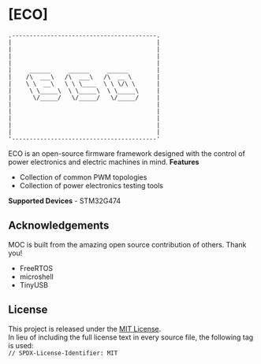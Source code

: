 # [ECO]
```
.-----------------------------------------.
|                                         |
|                                         |
|                                         |
|                                         |
|     ______     ______     ______        |
|    /\  ___\   /\  ___\   /\  __ \       |
|    \ \  __\   \ \ \____  \ \ \/\ \      |
|     \ \_____\  \ \_____\  \ \_____\     |
|      \/_____/   \/_____/   \/_____/     |
|                                         |
|                                         |
|                                         |
|                                         |
|                                         |
'-----------------------------------------'
```

ECO is an open-source firmware framework designed with the control of power electronics and electric machines in mind.
**Features**
- Collection of common PWM topologies
- Collection of power electronics testing tools

**Supported Devices** - STM32G474

## Acknowledgements
MOC is built from the amazing open source contribution of others. Thank you!
- FreeRTOS
- microshell
- TinyUSB

## License
This project is released under the [MIT License](https://opensource.org/license/mit/).  
In lieu of including the full license text in every source file, the following tag is used:  
`// SPDX-License-Identifier: MIT`  
